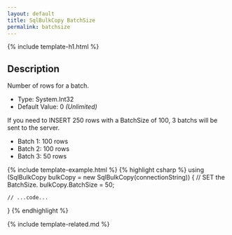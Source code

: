 ```yaml
---
layout: default
title: SqlBulkCopy BatchSize
permalink: batchsize
---
```


{% include template-h1.html %}

## Description
Number of rows for a batch.

- Type: System.Int32
- Default Value: 0 _(Unlimited)_

If you need to INSERT 250 rows with a BatchSize of 100, 3 batchs will be sent to the server.

- Batch 1: 100 rows
- Batch 2: 100 rows
- Batch 3: 50 rows

{% include template-example.html %} 
{% highlight csharp %}
using (SqlBulkCopy bulkCopy = new SqlBulkCopy(connectionString))
{
	// SET the BatchSize.
	bulkCopy.BatchSize = 50;
	
	// ...code...
}
{% endhighlight %}

{% include template-related.md %}
